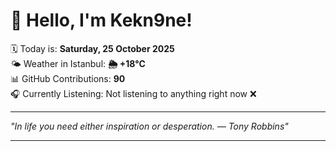 # 👋 Hello, I'm Kekn9ne!

🗓️ Today is: **Saturday, 25 October 2025**  
🌤️ Weather in Istanbul: **🌦   +18°C**  
📊 GitHub Contributions: **90**  
🎧 Currently Listening: Not listening to anything right now ❌

---

_"In life you need either inspiration or desperation. — *Tony Robbins*"_

---
